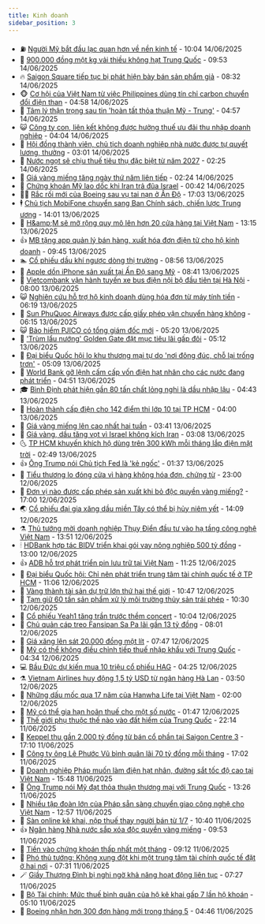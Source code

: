 ```yaml
---
title: Kinh doanh
sidebar_position: 3
---
```


<!-- vnexpress-kinh-doanh:START -->
- ⛽️ [Người Mỹ bắt đầu lạc quan hơn về nền kinh tế](https://vnexpress.net/nguoi-my-bat-dau-lac-quan-hon-ve-nen-kinh-te-4898691.html) - 10:04 14/06/2025
- 🐲 [900.000 đồng một kg vải thiều không hạt Trung Quốc](https://vnexpress.net/900-000-dong-mot-kg-vai-thieu-khong-hat-trung-quoc-4898502.html) - 09:53 14/06/2025
- 🔥 [Saigon Square tiếp tục bị phát hiện bày bán sản phẩm giả](https://vnexpress.net/saigon-square-tiep-tuc-bi-phat-hien-bay-ban-san-pham-gia-4898865.html) - 08:32 14/06/2025
- 🐵 [Cơ hội của Việt Nam từ việc Philippines dùng tín chỉ carbon chuyển đổi điện than](https://vnexpress.net/co-hoi-cua-viet-nam-tu-viec-philippines-dung-tin-chi-carbon-chuyen-doi-dien-than-4898665.html) - 04:58 14/06/2025
- 🦅 [Tâm lý thận trọng sau tin &#39;hoàn tất thỏa thuận Mỹ - Trung&#39;](https://vnexpress.net/tam-ly-than-trong-sau-tin-hoan-tat-thoa-thuan-my-trung-4897959.html) - 04:57 14/06/2025
- 😺 [Công ty con, liên kết không được hưởng thuế ưu đãi thu nhập doanh nghiệp](https://vnexpress.net/cong-ty-con-lien-ket-khong-duoc-huong-thue-uu-dai-thu-nhap-doanh-nghiep-4898764.html) - 04:04 14/06/2025
- 🤩 [Hội đồng thành viên, chủ tịch doanh nghiệp nhà nước được tự quyết lương, thưởng](https://vnexpress.net/hoi-dong-thanh-vien-chu-tich-doanh-nghiep-nha-nuoc-duoc-tu-quyet-luong-thuong-4898748.html) - 03:01 14/06/2025
- 🌮 [Nước ngọt sẽ chịu thuế tiêu thụ đặc biệt từ năm 2027](https://vnexpress.net/nuoc-ngot-se-chiu-thue-tieu-thu-dac-biet-tu-nam-2027-4898720.html) - 02:25 14/06/2025
- 🧰 [Giá vàng miếng tăng ngày thứ năm liên tiếp](https://vnexpress.net/gia-vang-mieng-tang-ngay-thu-nam-lien-tiep-4898733.html) - 02:24 14/06/2025
- 🤔 [Chứng khoán Mỹ lao dốc khi Iran trả đũa Israel](https://vnexpress.net/chung-khoan-my-lao-doc-khi-iran-tra-dua-israel-4898688.html) - 00:42 14/06/2025
- 🧑‍💻 [Rắc rối mới của Boeing sau vụ tai nạn ở Ấn Độ](https://vnexpress.net/rac-roi-moi-cua-boeing-sau-vu-tai-nan-o-an-do-4898251.html) - 17:03 13/06/2025
- 🕴 [Chủ tịch MobiFone chuyển sang Ban Chính sách, chiến lược Trung ương](https://vnexpress.net/chu-tich-mobifone-chuyen-sang-ban-chinh-sach-chien-luoc-trung-uong-4898630.html) - 14:01 13/06/2025
- 🦩 [H&amp;amp;M sẽ mở rộng quy mô lên hơn 20 cửa hàng tại Việt Nam](https://vnexpress.net/h-m-se-mo-rong-quy-mo-len-hon-20-cua-hang-tai-viet-nam-4898619.html) - 13:15 13/06/2025
- 👍 [MB tặng app quản lý bán hàng, xuất hóa đơn điện tử cho hộ kinh doanh](https://vnexpress.net/mb-tang-app-quan-ly-ban-hang-xuat-hoa-don-dien-tu-cho-ho-kinh-doanh-4898561.html) - 09:45 13/06/2025
- 🏊 [Cổ phiếu dầu khí ngược dòng thị trường](https://vnexpress.net/chung-khoan-hom-nay-13-6-co-phieu-dau-khi-nguoc-dong-thi-truong-4898516.html) - 08:56 13/06/2025
- 🤡 [Apple dồn iPhone sản xuất tại Ấn Độ sang Mỹ](https://vnexpress.net/apple-don-iphone-san-xuat-tai-an-do-sang-my-4898378.html) - 08:41 13/06/2025
- 👀 [Vietcombank vận hành tuyến xe bus điện nội bộ đầu tiên tại Hà Nội](https://vnexpress.net/vietcombank-van-hanh-tuyen-xe-bus-dien-noi-bo-dau-tien-tai-ha-noi-4898265.html) - 08:00 13/06/2025
- 😺 [Nghiên cứu hỗ trợ hộ kinh doanh dùng hóa đơn từ máy tính tiền](https://vnexpress.net/nghien-cuu-ho-tro-ho-kinh-doanh-dung-hoa-don-tu-may-tinh-tien-4898417.html) - 06:19 13/06/2025
- 🦣 [Sun PhuQuoc Airways được cấp giấy phép vận chuyển hàng không](https://vnexpress.net/sun-phuquoc-airways-duoc-cap-giay-phep-van-chuyen-hang-khong-4898422.html) - 06:15 13/06/2025
- 😺 [Bảo hiểm PJICO có tổng giám đốc mới](https://vnexpress.net/pjico-co-tong-giam-doc-moi-4898400.html) - 05:20 13/06/2025
- 💼 [&#39;Trùm lẩu nướng&#39; Golden Gate đặt mục tiêu lãi gấp đôi](https://vnexpress.net/trum-lau-nuong-golden-gate-dat-muc-tieu-lai-gap-doi-4898335.html) - 05:12 13/06/2025
- 🤗 [Đại biểu Quốc hội lo khu thương mại tự do &#39;nơi đông đúc, chỗ lại trống trơn&#39;](https://vnexpress.net/dai-bieu-quoc-hoi-lo-khu-thuong-mai-tu-do-noi-dong-duc-cho-lai-trong-tron-4898346.html) - 05:09 13/06/2025
- 👀 [World Bank gỡ lệnh cấm cấp vốn điện hạt nhân cho các nước đang phát triển](https://vnexpress.net/world-bank-go-lenh-cam-cap-von-dien-hat-nhan-cho-cac-nuoc-dang-phat-trien-4898291.html) - 04:51 13/06/2025
- 🎓 [Bình Định phát hiện gần 80 tấn chất lỏng nghi là dầu nhập lậu](https://vnexpress.net/binh-dinh-phat-hien-gan-80-tan-chat-long-nghi-la-dau-nhap-lau-4898374.html) - 04:43 13/06/2025
- 🗽 [Hoàn thành cấp điện cho 142 điểm thi lớp 10 tại TP HCM](https://vnexpress.net/hoan-thanh-cap-dien-cho-142-diem-thi-lop-10-tai-tp-hcm-4898314.html) - 04:00 13/06/2025
- 🚀 [Giá vàng miếng lên cao nhất hai tuần](https://vnexpress.net/gia-vang-trong-nuoc-len-cao-nhat-hai-tuan-4898313.html) - 03:41 13/06/2025
- 🤗 [Giá vàng, dầu tăng vọt vì Israel không kích Iran](https://vnexpress.net/gia-vang-dau-tang-vot-vi-israel-khong-kich-iran-4898301.html) - 03:08 13/06/2025
- 🌜 [TP HCM khuyến khích hộ dùng trên 300 kWh mỗi tháng lắp điện mặt trời](https://vnexpress.net/tp-hcm-khuyen-khich-ho-dung-tren-300-kwh-moi-thang-lap-dien-mat-troi-4898233.html) - 02:49 13/06/2025
- 👍 [Ông Trump nói Chủ tịch Fed là &#39;kẻ ngốc&#39;](https://vnexpress.net/ong-trump-noi-chu-tich-fed-la-ke-ngoc-4898224.html) - 01:37 13/06/2025
- 🤖 [Tiểu thương lo đóng cửa vì hàng không hóa đơn, chứng từ](https://vnexpress.net/tieu-thuong-lo-dong-cua-vi-hang-khong-hoa-don-chung-tu-4897960.html) - 23:00 12/06/2025
- 🫣 [Đơn vị nào được cấp phép sản xuất khi bỏ độc quyền vàng miếng?](https://vnexpress.net/nhung-don-vi-nao-du-kien-duoc-cap-phep-san-xuat-vang-mieng-4898148.html) - 17:00 12/06/2025
- 🌏 [Cổ phiếu đại gia xăng dầu miền Tây có thể bị hủy niêm yết](https://vnexpress.net/co-phieu-dai-gia-xang-dau-mien-tay-co-the-bi-huy-niem-yet-4898141.html) - 14:09 12/06/2025
- ⚗️ [Thủ tướng mời doanh nghiệp Thụy Điển đầu tư vào hạ tầng công nghệ Việt Nam](https://vnexpress.net/thu-tuong-moi-doanh-nghiep-thuy-dien-dau-tu-vao-ha-tang-cong-nghe-viet-nam-4898156.html) - 13:51 12/06/2025
- 🕯 [HDBank hợp tác BIDV triển khai gói vay nông nghiệp 500 tỷ đồng](https://vnexpress.net/hdbank-hop-tac-bidv-trien-khai-goi-vay-nong-nghiep-500-ty-dong-4898146.html) - 13:00 12/06/2025
- 👍 [ADB hỗ trợ phát triển pin lưu trữ tại Việt Nam](https://vnexpress.net/adb-ho-tro-phat-trien-pin-luu-tru-tai-viet-nam-4898100.html) - 11:25 12/06/2025
- 🤠 [Đại biểu Quốc hội: Chỉ nên phát triển trung tâm tài chính quốc tế ở TP HCM](https://vnexpress.net/dai-bieu-quoc-hoi-chi-nen-phat-trien-trung-tam-tai-chinh-quoc-te-o-tp-hcm-4898009.html) - 11:06 12/06/2025
- 🌊 [Vàng thành tài sản dự trữ lớn thứ hai thế giới](https://vnexpress.net/vang-thanh-tai-san-du-tru-lon-thu-hai-the-gioi-4897509.html) - 10:47 12/06/2025
- 🌈 [Tạm giữ 60 tấn sản phẩm xử lý môi trường thủy sản trái phép](https://vnexpress.net/tam-giu-60-tan-san-pham-xu-ly-moi-truong-thuy-san-trai-phep-4897946.html) - 10:30 12/06/2025
- 🥳 [Cổ phiếu Yeah1 tăng trần trước thềm concert](https://vnexpress.net/chung-khoan-hom-nay-12-6-co-phieu-yeah1-tang-tran-truoc-them-concert-4898016.html) - 10:04 12/06/2025
- 🐻 [Chủ quản cáp treo Fansipan Sa Pa lãi gần 13 tỷ đồng](https://vnexpress.net/chu-quan-cap-treo-fansipan-sa-pa-lai-gan-13-ty-dong-4897927.html) - 08:01 12/06/2025
- 💫 [Giá xăng lên sát 20.000 đồng một lít](https://vnexpress.net/gia-xang-moi-nhat-hom-nay-12-6-4897951.html) - 07:47 12/06/2025
- 🤩 [Mỹ có thể không điều chỉnh tiếp thuế nhập khẩu với Trung Quốc](https://vnexpress.net/my-co-the-khong-dieu-chinh-tiep-thue-nhap-khau-voi-trung-quoc-4897708.html) - 04:34 12/06/2025
- 💻 [Bầu Đức dự kiến mua 10 triệu cổ phiếu HAG](https://vnexpress.net/bau-duc-du-kien-mua-10-trieu-co-phieu-hag-4897859.html) - 04:25 12/06/2025
- ⚗️ [Vietnam Airlines huy động 1,5 tỷ USD từ ngân hàng Hà Lan](https://vnexpress.net/vietnam-airlines-huy-dong-1-5-ty-usd-tu-ngan-hang-ha-lan-4897631.html) - 03:50 12/06/2025
- 🌈 [Những dấu mốc qua 17 năm của Hanwha Life tại Việt Nam](https://vnexpress.net/nhung-dau-moc-qua-17-nam-cua-hanwha-life-tai-viet-nam-4896335.html) - 02:00 12/06/2025
- 🌝 [Mỹ có thể gia hạn hoãn thuế cho một số nước](https://vnexpress.net/my-co-the-gia-han-hoan-thue-cho-mot-so-nuoc-4897705.html) - 01:47 12/06/2025
- 🥸 [Thế giới phụ thuộc thế nào vào đất hiếm của Trung Quốc](https://vnexpress.net/the-gioi-phu-thuoc-the-nao-vao-dat-hiem-cua-trung-quoc-4897419.html) - 22:14 11/06/2025
- 🦆 [Keppel thu gần 2.000 tỷ đồng từ bán cổ phần tại Saigon Centre 3](https://vnexpress.net/keppel-thu-gan-2-000-ty-dong-tu-ban-co-phan-tai-saigon-centre-3-4897628.html) - 17:10 11/06/2025
- 🌋 [Công ty ông Lê Phước Vũ bình quân lãi 70 tỷ đồng mỗi tháng](https://vnexpress.net/cong-ty-ong-le-phuoc-vu-binh-quan-lai-70-ty-dong-moi-thang-4897590.html) - 17:02 11/06/2025
- 🦍 [Doanh nghiệp Pháp muốn làm điện hạt nhân, đường sắt tốc độ cao tại Việt Nam](https://vnexpress.net/doanh-nghiep-phap-muon-lam-dien-hat-nhan-duong-sat-toc-do-cao-tai-viet-nam-4897666.html) - 15:48 11/06/2025
- 🤔 [Ông Trump nói Mỹ đạt thỏa thuận thương mại với Trung Quốc](https://vnexpress.net/ong-trump-noi-my-dat-thoa-thuan-thuong-mai-voi-trung-quoc-4897644.html) - 13:26 11/06/2025
- 🧰 [Nhiều tập đoàn lớn của Pháp sẵn sàng chuyển giao công nghệ cho Việt Nam](https://vnexpress.net/nhieu-tap-doan-lon-cua-phap-san-sang-chuyen-giao-cong-nghe-cho-viet-nam-4897637.html) - 12:57 11/06/2025
- 🌝 [Sàn online kê khai, nộp thuế thay người bán từ 1/7](https://vnexpress.net/san-online-ke-khai-nop-thue-thay-nguoi-ban-tu-1-7-4897608.html) - 10:40 11/06/2025
- 👍 [Ngân hàng Nhà nước sắp xóa độc quyền vàng miếng](https://vnexpress.net/ngan-hang-nha-nuoc-se-xoa-doc-quyen-vang-mieng-4897486.html) - 09:53 11/06/2025
- 🗽 [Tiền vào chứng khoán thấp nhất một tháng](https://vnexpress.net/tien-vao-chung-khoan-thap-nhat-mot-thang-4897540.html) - 09:12 11/06/2025
- 🐎 [Phó thủ tướng: Không xung đột khi một trung tâm tài chính quốc tế đặt ở hai nơi](https://vnexpress.net/pho-thu-tuong-khong-xung-dot-khi-mot-trung-tam-tai-chinh-quoc-te-dat-o-hai-noi-4897434.html) - 07:31 11/06/2025
- 🪄 [Giầy Thượng Đình bị nghi ngờ khả năng hoạt động liên tục](https://vnexpress.net/giay-thuong-dinh-bi-nghi-ngo-kha-nang-hoat-dong-lien-tuc-4897364.html) - 07:27 11/06/2025
- 🎊 [Bộ Tài chính: Mức thuế bình quân của hộ kê khai gấp 7 lần hộ khoán](https://vnexpress.net/bo-tai-chinh-muc-thue-binh-quan-cua-ho-ke-khai-gap-7-lan-ho-khoan-4897372.html) - 05:10 11/06/2025
- 🗽 [Boeing nhận hơn 300 đơn hàng mới trong tháng 5](https://vnexpress.net/boeing-nhan-hon-300-don-hang-moi-trong-thang-5-4897402.html) - 04:46 11/06/2025<!-- vnexpress-kinh-doanh:END -->
